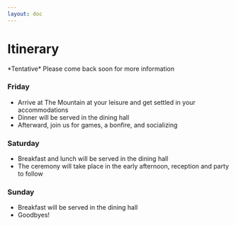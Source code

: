 ```yaml
---
layout: doc
---
```

# Itinerary

\*Tentative\* Please come back soon for more information

### Friday
- Arrive at The Mountain at your leisure and get settled in your accommodations
- Dinner will be served in the dining hall
- Afterward, join us for games, a bonfire, and socializing

### Saturday
- Breakfast and lunch will be served in the dining hall
- The ceremony will take place in the early afternoon, reception and party to follow

### Sunday
- Breakfast will be served in the dining hall
- Goodbyes!
